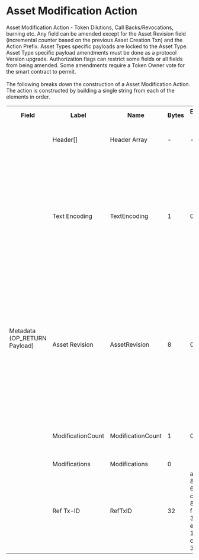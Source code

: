 
<html>
    <head>
        <link rel="stylesheet" href="css/style.css">
        <H1>Asset Modification Action</H1>
        <p>
        Asset Modification Action -  Token Dilutions, Call Backs/Revocations, burning etc. Any field can be amended except for the Asset Revision field (incremental counter based on the previous Asset Creation Txn) and the Action Prefix. Asset Types specific payloads are locked to the Asset Type.  Asset Type specific payload amendments must be done as a protocol Version upgrade.  Authorization flags can restrict some fields or all fields from being amended. Some amendments require a Token Owner vote for the smart contract to permit.<br><br>
        The following breaks down the construction of a Asset Modification Action. The action is constructed by building a single string from each of the elements in order.
        </p>
    </head>
    <div class="ritz grid-container" dir="ltr">
        <body>
            <table class="waffle" cellspacing="0" cellpadding="0" table-layout=fixed width=100%>
                 <tr style='height:19px;'>
                    <th style="width:6%" class="s0">Field</th>
                       <th style="width:9%" class="s1">Label</th>
                    <th style="width:9%" class="s1">Name</th>
                    <th style="width:2%" class="s1">Bytes</th>
                    <th style="width:29%" class="s1">Example Values</th>
                    <th style="width:26%" class="s1">Comments</th>
                    <th style="width:5%" class="s1">Data Type</th>
                    <th style="width:14%" class="s2">Amendment Restrictions</th>
                </tr>
                <tr>
                    <td class="s5" rowspan="6">Metadata (OP_RETURN Payload)</td>
                    <td class="a6">Header[]</td>
                    <td class="a6">Header Array</td>
                    <td class="a6">-</td>
                    <td class="a6">-</td>
                    <td class="a6">Common header data for all messages</td>
                    <td class="a6">Header</td>
                    <td class="a7"></td>
                </tr>
                    <tr>
                    <td class="a10">Text Encoding</td>
                    <td class="a10">TextEncoding</td>
                    <td class="a10">1</td>
                    <td class="a10" style="word-break:break-all">0</td>
                    <td class="a10"> 0 = ASCII, 1 = UTF-8, 2 = UTF-16, 3 = Unicode.  Encoding applies to all 'text' data types. All 'string' types will always be encoded with ASCII.  Where string is selected, all fields will be ASCII.</td>
                    <td class="a10">uint8</td>
                    <td class="a11">Can be changed by Issuer or Operator at their discretion.</td>
                </tr>                <tr>
                    <td class="a10">Asset Revision</td>
                    <td class="a10">AssetRevision</td>
                    <td class="a10">8</td>
                    <td class="a10" style="word-break:break-all">0</td>
                    <td class="a10">Counter. (Subfield cannot be manually changed by Asset Modification Action.  Only SC can increment by 1 with each AC action. SC will reject AM actions where the wrong asset revision has been selected. </td>
                    <td class="a10">uint64</td>
                    <td class="a11">Cannot be Amended</td>
                </tr>                <tr>
                    <td class="a10">ModificationCount</td>
                    <td class="a10">ModificationCount</td>
                    <td class="a10">1</td>
                    <td class="a10" style="word-break:break-all">0</td>
                    <td class="a10">Number of Modifications. Must be less than the max Subfield Index of CF.</td>
                    <td class="a10">uint8</td>
                    <td class="a11"></td>
                </tr>                <tr>
                    <td class="a10">Modifications</td>
                    <td class="a10">Modifications</td>
                    <td class="a10">0</td>
                    <td class="a10" style="word-break:break-all"></td>
                    <td class="a10"></td>
                    <td class="a10">Amendment[]</td>
                    <td class="a11"></td>
                </tr>                <tr>
                    <td class="a10">Ref Tx-ID</td>
                    <td class="a10">RefTxID</td>
                    <td class="a10">32</td>
                    <td class="a10" style="word-break:break-all">a8700385d4cc62628cc34629862121f84e6237689de8e45e151dcbc8cf30b33d</td>
                    <td class="a10">Tx-ID of the associated Result action (governance) that permitted the modifications.</td>
                    <td class="a10">sha256</td>
                    <td class="a11"></td>
                </tr>
            </table>
        </body>
    </div>
</html>